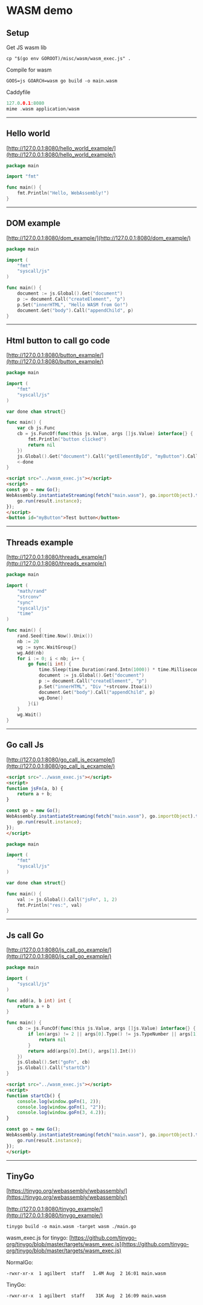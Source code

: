 # WASM demo

## Setup

Get JS wasm lib

```
cp "$(go env GOROOT)/misc/wasm/wasm_exec.js" .
```

Compile for wasm

```
GOOS=js GOARCH=wasm go build -o main.wasm
```

Caddyfile

```go
127.0.0.1:8080
mime .wasm application/wasm
```

---

## Hello world

[http://127.0.0.1:8080/hello_world_example/](http://127.0.0.1:8080/hello_world_example/)

```go
package main

import "fmt"

func main() {
	fmt.Println("Hello, WebAssembly!")
}
```

---

## DOM example

[http://127.0.0.1:8080/dom_example/](http://127.0.0.1:8080/dom_example/)

```go
package main

import (
	"fmt"
	"syscall/js"
)

func main() {
	document := js.Global().Get("document")
	p := document.Call("createElement", "p")
	p.Set("innerHTML", "Hello WASM from Go!")
	document.Get("body").Call("appendChild", p)
}
```

---

## Html button to call go code

[http://127.0.0.1:8080/button_example/](http://127.0.0.1:8080/button_example/)

```go
package main

import (
	"fmt"
	"syscall/js"
)

var done chan struct{}

func main() {
	var cb js.Func
	cb = js.FuncOf(func(this js.Value, args []js.Value) interface{} {
		fmt.Println("button clicked")
		return nil
	})
	js.Global().Get("document").Call("getElementById", "myButton").Call("addEventListener", "click", cb)
	<-done
}
```

```html
<script src="../wasm_exec.js"></script>
<script>
const go = new Go();
WebAssembly.instantiateStreaming(fetch("main.wasm"), go.importObject).then((result) => {
	go.run(result.instance);
});
</script>
<button id="myButton">Test button</button>
```

---

## Threads example

[http://127.0.0.1:8080/threads_example/](http://127.0.0.1:8080/threads_example/)

```go
package main

import (
	"math/rand"
	"strconv"
	"sync"
	"syscall/js"
	"time"
)

func main() {
	rand.Seed(time.Now().Unix())
	nb := 20
	wg := sync.WaitGroup{}
	wg.Add(nb)
	for i := 0; i < nb; i++ {
		go func(i int) {
			time.Sleep(time.Duration(rand.Intn(1000)) * time.Millisecond)
			document := js.Global().Get("document")
			p := document.Call("createElement", "p")
			p.Set("innerHTML", "Div "+strconv.Itoa(i))
			document.Get("body").Call("appendChild", p)
			wg.Done()
		}(i)
	}
	wg.Wait()
}
```

---

## Go call Js

[http://127.0.0.1:8080/go_call_js_ecxample/](http://127.0.0.1:8080/go_call_js_ecxample/)

```html
<script src="../wasm_exec.js"></script>
<script>
function jsFn(a, b) {
    return a + b;
}

const go = new Go();
WebAssembly.instantiateStreaming(fetch("main.wasm"), go.importObject).then((result) => {
    go.run(result.instance);
});
</script>
```

```go
package main

import (
	"fmt"
	"syscall/js"
)

var done chan struct{}

func main() {
	val := js.Global().Call("jsFn", 1, 2)
	fmt.Println("res:", val)
}
```

---

## Js call Go

[http://127.0.0.1:8080/js_call_go_example/](http://127.0.0.1:8080/js_call_go_example/)

```go
package main

import (
	"syscall/js"
)

func add(a, b int) int {
	return a + b
}

func main() {
	cb := js.FuncOf(func(this js.Value, args []js.Value) interface{} {
		if len(args) != 2 || args[0].Type() != js.TypeNumber || args[1].Type() != js.TypeNumber {
			return nil
		}
		return add(args[0].Int(), args[1].Int())
	})
	js.Global().Set("goFn", cb)
	js.Global().Call("startCb")
}
```

```html
<script src="../wasm_exec.js"></script>
<script>
function startCb() {
    console.log(window.goFn(1, 2));
    console.log(window.goFn(1, "2"));
    console.log(window.goFn(3, 4.2));
}

const go = new Go();
WebAssembly.instantiateStreaming(fetch("main.wasm"), go.importObject).then((result) => {
    go.run(result.instance);
});
</script>
```

---

## TinyGo

[https://tinygo.org/webassembly/webassembly/](https://tinygo.org/webassembly/webassembly/)

[http://127.0.0.1:8080/tinygo_example/](http://127.0.0.1:8080/tinygo_example/)

```
tinygo build -o main.wasm -target wasm ./main.go
```

wasm_exec.js for tinygo:
[https://github.com/tinygo-org/tinygo/blob/master/targets/wasm_exec.js](https://github.com/tinygo-org/tinygo/blob/master/targets/wasm_exec.js)


NormalGo:

```
-rwxr-xr-x  1 agilbert  staff   1.4M Aug  2 16:01 main.wasm
```

TinyGo:

```
-rwxr-xr-x  1 agilbert  staff    31K Aug  2 16:09 main.wasm
```